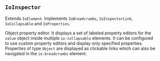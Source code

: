 ## `IoInspector`

Extends `IoElement`. Implements `IoBreadcrumbs`, `IoInspectorLink`, `IoCollapsable` and `IoProperties`.

Object property editor. It displays a set of labeled property editors for the `value` object inside multiple `io-collapsable` elements. It can be configured to use custom property editors and display only specified properties. Properties of type `Object` are displayed as clickable links which can also be navigated in the `io-breadcrumbs` element.

<io-element-demo element="io-inspector" properties='{"value": {"hello": "world"}, "config": {"type:number": ["io-slider", {"step": 0.1}], "type:string": ["io-option-menu", {"options": ["hello", "goodbye"]}]}, "crumbs": []}' config='{"value": ["io-object"], "type:object": ["io-properties"]}'></io-element-demo>